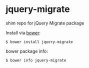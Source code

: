 # jquery-migrate

shim repo for jQuery Migrate package

Install via [bower](http://twitter.github.com/bower/):

    $ bower install jquery-migrate

bower package info:

    $ bower info jquery-migrate
